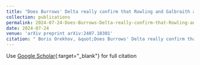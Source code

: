 ```yaml
---
title: "Does Burrows' Delta really confirm that Rowling and Galbraith are the same author?"
collection: publications
permalink: 2024-07-24-Does-Burrows-Delta-really-confirm-that-Rowling-and-Galbraith-are-the-same-author
date: 2024-07-24
venue: 'arXiv preprint arXiv:2407.10301'
citation: " Boris Orekhov, &quot;Does Burrows' Delta really confirm that Rowling and Galbraith are the same author?&quot; arXiv preprint arXiv:2407.10301, 2024."
---
```

Use [Google Scholar](https://scholar.google.com/scholar?q=Does+Burrows%27+Delta+really+confirm+that+Rowling+and+Galbraith+are+the+same+author%3F){:target="_blank"} for full citation


